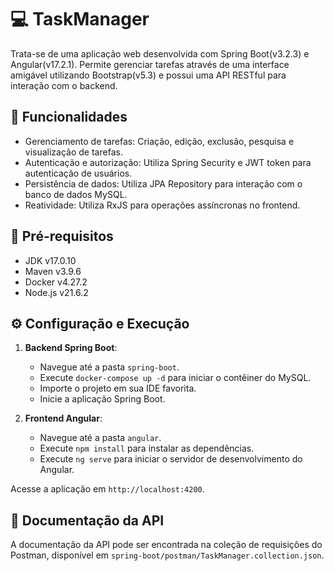 # :computer: TaskManager

Trata-se de uma aplicação web desenvolvida com Spring Boot(v3.2.3) e Angular(v17.2.1).  Permite gerenciar tarefas através de uma interface amigável utilizando Bootstrap(v5.3) e possui uma API RESTful para interação com o backend.

## :pushpin: Funcionalidades

- Gerenciamento de tarefas: Criação, edição, exclusão, pesquisa e visualização de tarefas.
- Autenticação e autorização: Utiliza Spring Security e JWT token para autenticação de usuários.
- Persistência de dados: Utiliza JPA Repository para interação com o banco de dados MySQL.
- Reatividade: Utiliza RxJS para operações assíncronas no frontend.

## :memo: Pré-requisitos

- JDK v17.0.10
- Maven v3.9.6
- Docker v4.27.2
- Node.js v21.6.2

## :gear: Configuração e Execução

1. **Backend Spring Boot**:
   
   - Navegue até a pasta `spring-boot`.
   - Execute `docker-compose up -d` para iniciar o contêiner do MySQL.
   - Importe o projeto em sua IDE favorita.
   - Inicie a aplicação Spring Boot.

2. **Frontend Angular**:
   
   - Navegue até a pasta `angular`.
   - Execute `npm install` para instalar as dependências.
   - Execute `ng serve` para iniciar o servidor de desenvolvimento do Angular.

Acesse a aplicação em `http://localhost:4200`.

## :bookmark_tabs: Documentação da API

A documentação da API pode ser encontrada na coleção de requisições do Postman, disponível em `spring-boot/postman/TaskManager.collection.json`.

